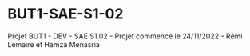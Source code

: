 # BUT1-SAE-S1-02
 Projet BUT1 - DEV - SAE S1.02 - Projet commencé le 24/11/2022 - Rémi Lemaire et Hamza Menasria
